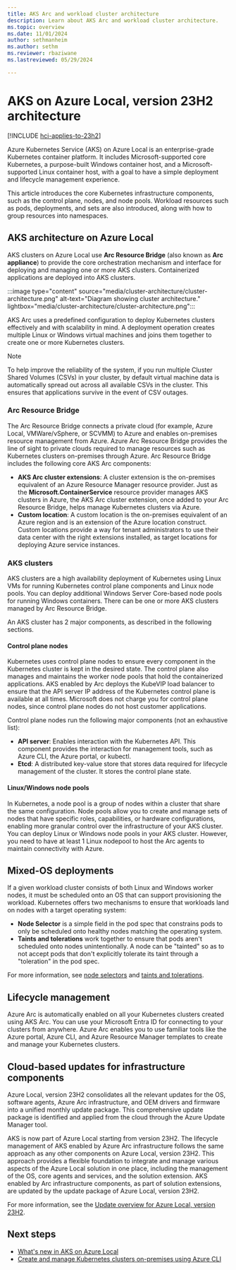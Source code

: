 ```yaml
---
title: AKS Arc and workload cluster architecture
description: Learn about AKS Arc and workload cluster architecture.
ms.topic: overview
ms.date: 11/01/2024
author: sethmanheim
ms.author: sethm 
ms.reviewer: rbaziwane
ms.lastreviewed: 05/29/2024

---
```


# AKS on Azure Local, version 23H2 architecture

[!INCLUDE [hci-applies-to-23h2](includes/hci-applies-to-23h2.md)]

Azure Kubernetes Service (AKS) on Azure Local is an enterprise-grade Kubernetes container platform. It includes Microsoft-supported core Kubernetes, a purpose-built Windows container host, and a Microsoft-supported Linux container host, with a goal to have a simple deployment and lifecycle management experience.

This article introduces the core Kubernetes infrastructure components, such as the control plane, nodes, and node pools. Workload resources such as pods, deployments, and sets are also introduced, along with how to group resources into namespaces.

## AKS architecture on Azure Local

AKS clusters on Azure Local use **Arc Resource Bridge** (also known as **Arc appliance**) to provide the core orchestration mechanism and interface for deploying and managing one or more AKS clusters. Containerized applications are deployed into AKS clusters.

:::image type="content" source="media/cluster-architecture/cluster-architecture.png" alt-text="Diagram showing cluster architecture." lightbox="media/cluster-architecture/cluster-architecture.png":::

AKS Arc uses a predefined configuration to deploy Kubernetes clusters effectively and with scalability in mind. A deployment operation creates multiple Linux or Windows virtual machines and joins them together to create one or more Kubernetes clusters.

> [!NOTE]
> To help improve the reliability of the system, if you run multiple Cluster Shared Volumes (CSVs) in your cluster, by default virtual machine data is automatically spread out across all available CSVs in the cluster. This ensures that applications survive in the event of CSV outages.

### Arc Resource Bridge

The Arc Resource Bridge connects a private cloud (for example, Azure Local, VMWare/vSphere, or SCVMM) to Azure and enables on-premises resource management from Azure. Azure Arc Resource Bridge provides the line of sight to private clouds required to manage resources such as Kubernetes clusters on-premises through Azure. Arc Resource Bridge includes the following core AKS Arc components:

- **AKS Arc cluster extensions**: A cluster extension is the on-premises equivalent of an Azure Resource Manager resource provider. Just as the **Microsoft.ContainerService** resource provider manages AKS clusters in Azure, the AKS Arc cluster extension, once added to your Arc Resource Bridge, helps manage Kubernetes clusters via Azure.
- **Custom location**: A custom location is the on-premises equivalent of an Azure region and is an extension of the Azure location construct. Custom locations provide a way for tenant administrators to use their data center with the right extensions installed, as target locations for deploying Azure service instances.

### AKS clusters

AKS clusters are a high availability deployment of Kubernetes using Linux VMs for running Kubernetes control plane components and Linux node pools. You can deploy additional Windows Server Core-based node pools for running Windows containers. There can be one or more AKS clusters managed by Arc Resource Bridge.

An AKS cluster has 2 major components, as described in the following sections.

#### Control plane nodes

Kubernetes uses control plane nodes to ensure every component in the Kubernetes cluster is kept in the desired state. The control plane also manages and maintains the worker node pools that hold the containerized applications. AKS enabled by Arc deploys the KubeVIP load balancer to ensure that the API server IP address of the Kubernetes control plane is available at all times. Microsoft does not charge you for control plane nodes, since control plane nodes do not host customer applications.

Control plane nodes run the following major components (not an exhaustive list):

- **API server**: Enables interaction with the Kubernetes API. This component provides the interaction for management tools, such as Azure CLI, the Azure portal, or kubectl.
- **Etcd**: A distributed key-value store that stores data required for lifecycle management of the cluster. It stores the control plane state.

#### Linux/Windows node pools

In Kubernetes, a node pool is a group of nodes within a cluster that share the same configuration. Node pools allow you to create and manage sets of nodes that have specific roles, capabilities, or hardware configurations, enabling more granular control over the infrastructure of your AKS cluster. You can deploy Linux or Windows node pools in your AKS cluster. However, you need to have at least 1 Linux nodepool to host the Arc agents to maintain connectivity with Azure.

## Mixed-OS deployments

If a given workload cluster consists of both Linux and Windows worker nodes, it must be scheduled onto an OS that can support provisioning the workload. Kubernetes offers two mechanisms to ensure that workloads land on nodes with a target operating system:

- **Node Selector** is a simple field in the pod spec that constrains pods to only be scheduled onto healthy nodes matching the operating system.
- **Taints and tolerations** work together to ensure that pods aren't scheduled onto nodes unintentionally. A node can be "tainted" so as to not accept pods that don't explicitly tolerate its taint through a "toleration" in the pod spec.

For more information, see [node selectors](https://kubernetes.io/docs/concepts/scheduling-eviction/assign-pod-node/) and [taints and tolerations](https://kubernetes.io/docs/concepts/scheduling-eviction/taint-and-toleration/).

## Lifecycle management

Azure Arc is automatically enabled on all your Kubernetes clusters created using AKS Arc. You can use your Microsoft Entra ID for connecting to your clusters from anywhere. Azure Arc enables you to use familiar tools like the Azure portal, Azure CLI, and Azure Resource Manager templates to create and manage your Kubernetes clusters.

## Cloud-based updates for infrastructure components

Azure Local, version 23H2 consolidates all the relevant updates for the OS, software agents, Azure Arc infrastructure, and OEM drivers and firmware into a unified monthly update package. This comprehensive update package is identified and applied from the cloud through the Azure Update Manager tool.

AKS is now part of Azure Local starting from version 23H2. The lifecycle management of AKS enabled by Azure Arc infrastructure follows the same approach as any other components on Azure Local, version 23H2. This approach provides a flexible foundation to integrate and manage various aspects of the Azure Local solution in one place, including the management of the OS, core agents and services, and the solution extension. AKS enabled by Arc infrastructure components, as part of solution extensions, are updated by the update package of Azure Local, version 23H2.

For more information, see the [Update overview for Azure Local, version 23H2](/azure-stack/hci/update/about-updates-23h2).

## Next steps

- [What's new in AKS on Azure Local](aks-overview.md)
- [Create and manage Kubernetes clusters on-premises using Azure CLI](aks-create-clusters-cli.md)
